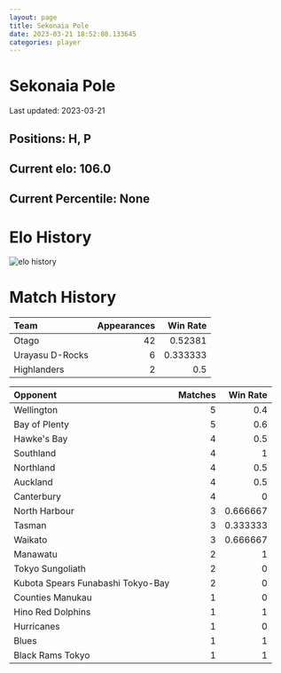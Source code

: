 ```yaml
---  
layout: page  
title: Sekonaia Pole  
date: 2023-03-21 18:52:08.133645  
categories: player  
---
```

# Sekonaia Pole


Last updated: 2023-03-21
## Positions: H, P

## Current elo: 106.0

## Current Percentile: None

# Elo History


![elo history](history_SekonaiaPole.png)
# Match History


| Team            |   Appearances |   Win Rate |
|:----------------|--------------:|-----------:|
| Otago           |            42 |   0.52381  |
| Urayasu D-Rocks |             6 |   0.333333 |
| Highlanders     |             2 |   0.5      |

| Opponent                          |   Matches |   Win Rate |
|:----------------------------------|----------:|-----------:|
| Wellington                        |         5 |   0.4      |
| Bay of Plenty                     |         5 |   0.6      |
| Hawke's Bay                       |         4 |   0.5      |
| Southland                         |         4 |   1        |
| Northland                         |         4 |   0.5      |
| Auckland                          |         4 |   0.5      |
| Canterbury                        |         4 |   0        |
| North Harbour                     |         3 |   0.666667 |
| Tasman                            |         3 |   0.333333 |
| Waikato                           |         3 |   0.666667 |
| Manawatu                          |         2 |   1        |
| Tokyo Sungoliath                  |         2 |   0        |
| Kubota Spears Funabashi Tokyo-Bay |         2 |   0        |
| Counties Manukau                  |         1 |   0        |
| Hino Red Dolphins                 |         1 |   1        |
| Hurricanes                        |         1 |   0        |
| Blues                             |         1 |   1        |
| Black Rams Tokyo                  |         1 |   1        |